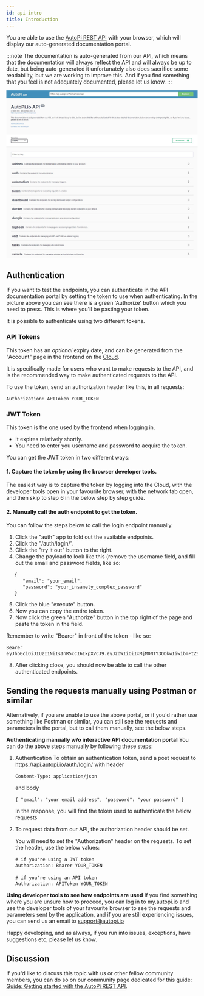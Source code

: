 ```yaml
---
id: api-intro
title: Introduction
---
```


You are able to use the [AutoPi REST API](https://api.autopi.io) with your browser, which will display our
auto-generated documentation portal.

:::note
The documentation is auto-generated from our API, which means that the documentation will always reflect the API and
will always be up to date, but being auto-generated it unfortunately also does sacrifice some readability, but we
are working to improve this. And if you find something that you feel is not adequately documented, please let us know.
:::

![api_frontpage](/img/guides/api_intro/api_frontpage.jpg) 

## Authentication
If you want to test the endpoints, you can authenticate in the API documentation portal by setting the token to use
when authenticating. In the picture above you can see there is a green 'Authorize' button which you need to press.
This is where you'll be pasting your token.

It is possible to authenticate using two different tokens.

### API Tokens

This token has an *optional* expiry date, and can be generated from the "Account" page in the frontend on the
[Cloud](https://my.autopi.io).

It is specifically made for users who want to make requests to the API, and is the recommended way to make
authenticated requests to the API.

To use the token, send an authorization header like this, in all requests:

```
Authorization: APIToken YOUR_TOKEN
```

### JWT Token

This token is the one used by the frontend when logging in.
* It expires relatively shortly.
* You need to enter you username and password to acquire the token.

You can get the JWT token in two different ways:

#### 1. Capture the token by using the browser developer tools.
The easiest way is to capture the token by logging into the Cloud, with the developer tools open in your favourite
browser, with the network tab open, and then skip to step 6 in the below step by step guide.

#### 2. Manually call the auth endpoint to get the token.
You can follow the steps below to call the login endpoint manually.

1. Click the "auth" app to fold out the available endpoints.
2. Click the "/auth/login/".
3. Click the "try it out" button to the right.
4. Change the payload to look like this (remove the username field, and fill out the email and password fields, like so:
```
   {
      "email": "your_email",
      "password": "your_insanely_complex_password"
   }
```
5. Click the blue "execute" button.
6. Now you can copy the entire token.
7. Now click the green "Authorize" button in the top right of the page and paste the token in the field.

Remember to write "Bearer" in front of the token - like so:

```
Bearer eyJhbGciOiJIUzI1NiIsInR5cCI6IkpXVCJ9.eyJzdWIiOiIxMjM0NTY3ODkwIiwibmFtZSI6IkpvaG4gRG9lIiwiaWF0IjoxNTE2MjM5MDIyfQ.4pXwtyQKCwSrYfcj9O7MGVv5ustPbx0GmYY7jHZL8es
```

8. After clicking close, you should now be able to call the other authenticated endpoints.

## Sending the requests manually using Postman or similar
Alternatively, if you are unable to use the above portal, or if you'd rather use something like Postman or similar,
you can still see the requests and parameters in the portal, but to call them manually, see the below steps.

**Authenticating manually w/o interactive API documentation portal**
You can do the above steps manually by following these steps:

1. Authentication
    To obtain an authentication token, send a post request to https://api.autopi.io/auth/login/
    with header

    ```
    Content-Type: application/json
    ```
    and body

    ```
    { "email": "your email address", "password": "your password" }
    ```

    In the response, you will find the token used to authenticate the below requests

2. To request data from our API, the authorization header should be set.

    You will need to set the "Authorization" header on the requests. To set the header, use the below values:

    ```
    # if you're using a JWT token
    Authorization: Bearer YOUR_TOKEN

    # if you're using an API token
    Authorization: APIToken YOUR_TOKEN
    ```

**Using developer tools to see how endpoints are used**
If you find something where you are unsure how to proceed, you can log in to my.autopi.io and use the developer tools
of your favourite browser to see the requests and parameters sent by the application, and if you are still experiencing
issues, you can send us an email to support@autopi.io

Happy developing, and as always, if you run into issues, exceptions, have suggestions etc, please let us know.

## Discussion
If you'd like to discuss this topic with us or other fellow community members, you can do so on our community
page dedicated for this guide: [Guide: Getting started with the AutoPi REST API](https://community.autopi.io/t/guide-getting-started-with-the-autopi-rest-api/497).